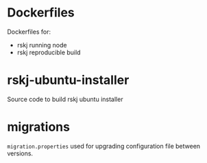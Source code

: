 # Dockerfiles
Dockerfiles for:
  * rskj running node
  * rskj reproducible build


# rskj-ubuntu-installer
Source code to build rskj ubuntu installer

# migrations
`migration.properties` used for upgrading configuration file between versions.
